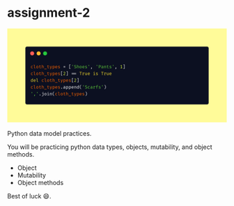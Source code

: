 # assignment-2

![chothing](carbon.png)

<!--  carbon code -- can you guess what it does? Run and see the result!
cloth_types = ['Shoes', 'Pants', 1]
cloth_types[2] == True is True
del cloth_types[2]
cloth_types.append('Scarfs')
','.join(cloth_types) 
-->

Python data model practices.

You will be practicing python data types, objects, mutability, and object methods.

- Object
- Mutability
- Object methods

Best of luck :smile:.
